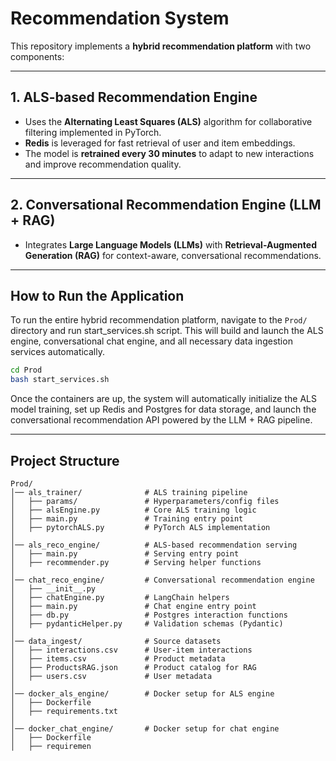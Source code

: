 # Recommendation System

This repository implements a **hybrid recommendation platform** with two components:

---

## 1. ALS-based Recommendation Engine

* Uses the **Alternating Least Squares (ALS)** algorithm for collaborative filtering implemented in PyTorch.
* **Redis** is leveraged for fast retrieval of user and item embeddings.
* The model is **retrained every 30 minutes** to adapt to new interactions and improve recommendation quality.

---

## 2. Conversational Recommendation Engine (LLM + RAG)

* Integrates **Large Language Models (LLMs)** with **Retrieval-Augmented Generation (RAG)** for context-aware, conversational recommendations.

---

## How to Run the Application

To run the entire hybrid recommendation platform, navigate to the `Prod/` directory and run start_services.sh script.
This will build and launch the ALS engine, conversational chat engine, and all necessary data ingestion services automatically.

```bash
cd Prod
bash start_services.sh
```

Once the containers are up, the system will automatically initialize the ALS model training, set up Redis and Postgres for data storage, and launch the conversational recommendation API powered by the LLM + RAG pipeline.

---

## Project Structure

```
Prod/
│── als_trainer/              # ALS training pipeline
│   ├── params/               # Hyperparameters/config files
│   ├── alsEngine.py          # Core ALS training logic
│   ├── main.py               # Training entry point
│   ├── pytorchALS.py         # PyTorch ALS implementation
│
│── als_reco_engine/          # ALS-based recommendation serving
│   ├── main.py               # Serving entry point
│   ├── recommender.py        # Serving helper functions
│
│── chat_reco_engine/         # Conversational recommendation engine
│   ├── __init__.py
│   ├── chatEngine.py         # LangChain helpers
│   ├── main.py               # Chat engine entry point
│   ├── db.py                 # Postgres interaction functions
│   ├── pydanticHelper.py     # Validation schemas (Pydantic)
│
│── data_ingest/              # Source datasets
│   ├── interactions.csv      # User-item interactions
│   ├── items.csv             # Product metadata
│   ├── ProductsRAG.json      # Product catalog for RAG
│   ├── users.csv             # User metadata
│
│── docker_als_engine/        # Docker setup for ALS engine
│   ├── Dockerfile
│   ├── requirements.txt
│
│── docker_chat_engine/       # Docker setup for chat engine
│   ├── Dockerfile
│   ├── requiremen
```
